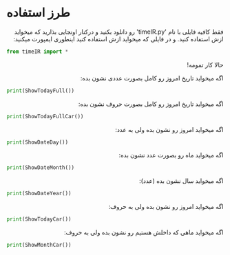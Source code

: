 # طرز استفاده

<p style='direction:rtl; text-align: right'>
فقط کافیه فایلی با نام 'timeIR.py' رو دانلود بکنید و درکنار اونجایی بذارید که میخواید ازش استفاده کنید.
و در فایلی که میخواید ازش استفاده کنید اینطوری ایمپورت میکنید:
</p>

```python
from timeIR import *
```

<p style='direction:rtl; text-align: right'> 
حالا کار تمومه!
</p>

<p style='direction:rtl; text-align: right'>
اگه میخواید تاریخ امروز رو کامل بصورت عددی نشون بده:
</p>

```python
print(ShowTodayFull())
```

<p style='direction:rtl; text-align: right'>
اگه میخواید تاریخ امروز رو کامل بصورت حروف نشون بده:
</p>

```python
print(ShowTodayFullCar())
```

<p style='direction:rtl; text-align: right'>
اگه میخواید امروز رو نشون بده ولی به عدد:
</p>

```python
print(ShowDateDay())
```
<p style='direction:rtl; text-align: right'>
اگه میخواید ماه رو بصورت عدد نشون بده:
</p>

```python
print(ShowDateMonth())
```

<p style='direction:rtl; text-align: right'>
اگه میخواید سال نشون بده (عدد):
</p>

```python
print(ShowDateYear())
```

<p style='direction:rtl; text-align: right'>
اگه میخواید امروز رو نشون بده ولی به حروف:
</p>

```python
print(ShowTodayCar())
```

<p style='direction:rtl; text-align: right'>
اگه میخواید ماهی که داخلش هستیم رو نشون بده ولی به حروف:
</p>

```python
print(ShowMonthCar())
```
